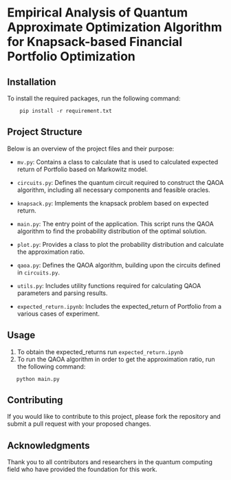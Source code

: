 
# Empirical Analysis of Quantum Approximate Optimization Algorithm for Knapsack-based Financial Portfolio Optimization


## Installation
To install the required packages, run the following command:

```
    pip install -r requirement.txt 
```



## Project Structure

Below is an overview of the project files and their purpose:

- `mv.py`: Contains a class to calculate that is used to calculated expected return of Portfolio based on Markowitz model.

- `circuits.py`: Defines the quantum circuit required to construct the QAOA algorithm, including all necessary components and feasible oracles.

- `knapsack.py`: Implements the knapsack problem based on expected return.

- `main.py`: The entry point of the application. This script runs the QAOA algorithm to find the probability distribution of the optimal solution.

- `plot.py`: Provides a class to plot the probability distribution and calculate the approximation ratio.

- `qaoa.py`: Defines the QAOA algorithm, building upon the circuits defined in `circuits.py`.

- `utils.py`: Includes utility functions required for calculating QAOA parameters and parsing results.

- `expected_return.ipynb`: Includes the expected_return of Portfolio from a various cases of experiment.

## Usage

 1.  To obtain the expected_returns run `expected_return.ipynb`
 2.  To run the QAOA algorithm in order to get the approximation ratio, run the following command:
 

```
   python main.py
```
## Contributing

If you would like to contribute to this project, please fork the repository and submit a pull request with your proposed changes.

## Acknowledgments

Thank you to all contributors and researchers in the quantum computing field who have provided the foundation for this work.





